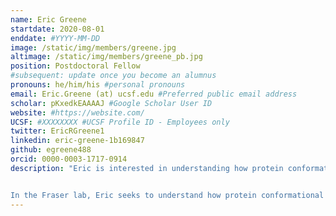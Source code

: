 ```yaml
---
name: Eric Greene
startdate: 2020-08-01
enddate: #YYYY-MM-DD
image: /static/img/members/greene.jpg
altimage: /static/img/members/greene_pb.jpg
position: Postdoctoral Fellow
#subsequent: update once you become an alumnus
pronouns: he/him/his #personal pronouns
email: Eric.Greene (at) ucsf.edu #Preferred public email address
scholar: pKxedkEAAAAJ #Google Scholar User ID
website: #https://website.com/
UCSF: #XXXXXXXX #UCSF Profile ID - Employees only
twitter: EricRGreene1
linkedin: eric-greene-1b169847
github: egreene488
orcid: 0000-0003-1717-0914
description: "Eric is interested in understanding how protein conformations impact function and regulation, and, how posttranslational factors that occur throughout a protein’s lifetime further tune function. Eric graduated from the University of Colorado, Boulder with degrees in Biochemistry and Molecular, Cellular, and Development Biology. As an undergraduate, he worked with Zhongping Tan using chemical biology approaches to study glycosylated proteins. As a graduate student in Andy Martin’s lab at UC Berkeley, Eric studied how conformations and conformational dynamics of the 26S proteasome influence degradation processes. He also collaborated with Susan Marqusee’s lab to help illuminate how energetic changes conferred by site-specific ubiquitination on substrate proteins influenced whether, and how, these proteins were degraded by the proteasome.


In the Fraser lab, Eric seeks to understand how protein conformational states influence activity and regulation of metabolic enzymes. When not in the lab, Eric enjoys spending time at home with his cats, running, skiing, mountain biking, and cooking."
---
```

